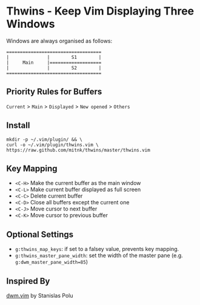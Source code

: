 Thwins - Keep Vim Displaying Three Windows
=======================================

Windows are always organised as follows:

    ===================================
    |              |        S1        |
    |     Main     |===================
    |              |        S2        |
    ===================================

Priority Rules for Buffers
--------------------------

`Current` > `Main` > `Displayed` > `New opened` > `Others`

Install
-------

    mkdir -p ~/.vim/plugin/ && \
    curl -o ~/.vim/plugin/thwins.vim \
    https://raw.github.com/mitnk/thwins/master/thwins.vim

Key Mapping
-----------

- `<C-H>` Make the current buffer as the main window
- `<C-L>` Make current buffer displayed as full screen
- `<C-C>` Delete current buffer
- `<C-D>` Close all buffers except the current one
- `<C-J>` Move cursor to next buffer
- `<C-K>` Move cursor to previous buffer

Optional Settings
-----------------

- `g:thwins_map_keys`: if set to a falsey value, prevents key mapping.
- `g:thwins_master_pane_width`: set the width of the master pane (e.g. `g:dwm_master_pane_width=85`)

Inspired By
-------------

[dwm.vim](https://github.com/spolu/dwm.vim) by Stanislas Polu
